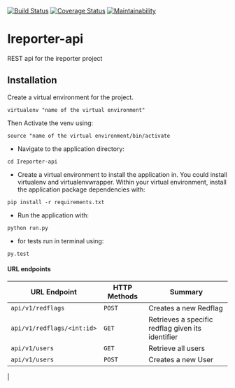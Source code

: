 [![Build Status](https://travis-ci.org/edrinesolo/Ireporter-api.svg?branch=develop)](https://travis-ci.org/edrinesolo/Ireporter-api)
[![Coverage Status](https://coveralls.io/repos/github/edrinesolo/Ireporter-api/badge.svg?branch=develop)](https://coveralls.io/github/edrinesolo/Ireporter-api?branch=develop)
[![Maintainability](https://api.codeclimate.com/v1/badges/f4ebb30e428384336ca5/maintainability)](https://codeclimate.com/github/edrinesolo/Ireporter-api/maintainability)

# Ireporter-api
REST api for the ireporter project

## Installation

Create a virtual environment for the project.

```
virtualenv "name of the virtual environment"
```
Then Activate the venv using:
```
source "name of the virtual environment/bin/activate
```

* Navigate to the application directory:

```
cd Ireporter-api
```

* Create a virtual environment to install the
application in. You could install virtualenv and virtualenvwrapper.
Within your virtual environment, install the application package dependencies with:

```
pip install -r requirements.txt
```

* Run the application with:

```
python run.py
```
* for tests run in terminal using:

```
py.test
```

#### URL endpoints

| URL Endpoint | HTTP Methods | Summary |
| -------- | ------------- | --------- |
| `api/v1/redflags` | `POST`  | Creates a new Redflag|
| `api/v1/redflags/<int:id>` | `GET` | Retrieves a specific redflag given its identifier|
| `api/v1/users` | `GET` | Retrieve all users |
| `api/v1/users` | `POST` |  Creates a new User |
| 


